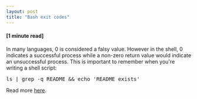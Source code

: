 ```yaml
---
layout: post
title: "Bash exit codes"
---
```


<h4>[1 minute read]</h4>

In many languages, 0 is considered a falsy value. However in the shell, 0 indicates a successful process while a non-zero return value would indicate an unsuccessful process. This is important to remember when you're writing a shell script:

<pre>
ls | grep -q README && echo 'README exists'
</pre>

Read more <a href="https://stackoverflow.com/q/2933843/6342085">here</a>.
